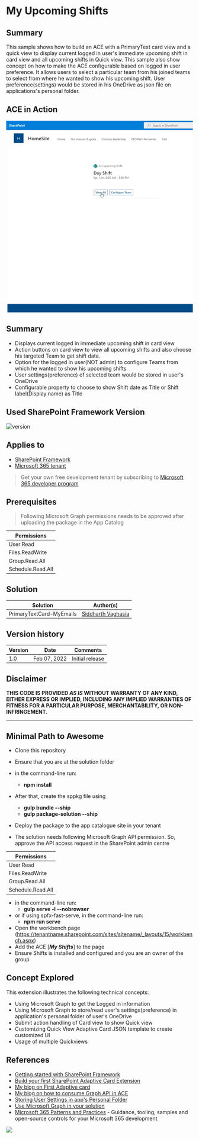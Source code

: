 # My Upcoming Shifts

## Summary

This sample shows how to build an ACE with a PrimaryText card view and a quick view to display current logged in user's immediate upcoming shift in card view and all upcoming shifts in Quick view. This sample also show concept on how to make the ACE configurable based on logged in user preference. It allows users to select a particular team from his joined teams to select from where he wanted to show his upcoming shift.
User preference(settings) would be stored in his OneDrive as json file on applications's personal folder.

## ACE in Action

![webpart in action](./assets/aceinaction.gif)

## Summary

- Displays current logged in immediate upcoming shift in card view
- Action buttons on card view to view all upcoming shifts and also choose his targeted Team to get shift data.
- Option for the logged in user(NOT admin) to configure Teams from which he wanted to show his upcoming shifts
- User settings(preference) of selected team would be stored in user's OneDrive
- Configurable property to choose to show Shift date as Title or Shift label(Display name) as Title

## Used SharePoint Framework Version

![version](https://img.shields.io/badge/version-1.14.0beta4-green.svg)

## Applies to

- [SharePoint Framework](https://aka.ms/spfx)
- [Microsoft 365 tenant](https://docs.microsoft.com/en-us/sharepoint/dev/spfx/set-up-your-developer-tenant)

> Get your own free development tenant by subscribing to [Microsoft 365 developer program](http://aka.ms/o365devprogram)

## Prerequisites

> Following Microsoft Graph permissions needs to be approved after uploading the package in the App Catalog

| Permissions         |
|---------------------|
| User.Read           |
| Files.ReadWrite     |
| Group.Read.All      |
| Schedule.Read.All   |

## Solution

Solution|Author(s)
--------|---------
PrimaryTextCard-MyEmails | [Siddharth Vaghasia](https://twitter.com/siddh_me)

## Version history

Version|Date|Comments
-------|----|--------
1.0|Feb 07, 2022|Initial release

## Disclaimer

**THIS CODE IS PROVIDED *AS IS* WITHOUT WARRANTY OF ANY KIND, EITHER EXPRESS OR IMPLIED, INCLUDING ANY IMPLIED WARRANTIES OF FITNESS FOR A PARTICULAR PURPOSE, MERCHANTABILITY, OR NON-INFRINGEMENT.**

---

## Minimal Path to Awesome

- Clone this repository
- Ensure that you are at the solution folder
- in the command-line run:
  - **npm install**
- After that, create the sppkg file using
  - **gulp bundle --ship**
  - **gulp package-solution --ship**
- Deploy the package to the app catalogue site in your tenant

- The solution needs following Microsoft Graph API permission. So, approve the API access request in the SharePoint admin centre

| Permissions         |
|---------------------|
| User.Read           |
| Files.ReadWrite     |
| Group.Read.All      |
| Schedule.Read.All   |

- in the command-line run:
  - **gulp serve -l --nobrowser**
- or if using spfx-fast-serve, in the command-line run:
  - **npm run serve**
- Open the workbench page (<https://tenantname.sharepoint.com/sites/sitename/_layouts/15/workbench.aspx>)
- Add the ACE [***My Shifts***] to the page
- Ensure Shifts is installed and configured and you are an owner of the group

## Concept Explored

This extension illustrates the following technical concepts:

- Using Microsoft Graph to get the Logged in information
- Using Microsoft Graph to store/read user's settings(preference) in application's personal folder of user's OneDrive
- Submit action handling of Card view to show Quick view
- Customizing Quick View Adaptive Card JSON template to create customized UI
- Usage of multiple Quickviews

## References

- [Getting started with SharePoint Framework](https://docs.microsoft.com/en-us/sharepoint/dev/spfx/set-up-your-developer-tenant)
- [Build your first SharePoint Adaptive Card Extension](https://docs.microsoft.com/en-us/sharepoint/dev/spfx/viva/get-started/build-first-sharepoint-adaptive-card-extension)
- [My blog on First Adaptive card](https://siddharthvaghasia.com/2021/12/29/create-your-first-adaptive-card-extension-with-spfx/)
- [My blog on how to consume Graph API in ACE](https://siddharthvaghasia.com/2022/01/02/how-to-call-and-show-graph-api-data-in-spfx-ace/)
- [Storing User Settings in app's Personal Folder](https://blog.mastykarz.nl/easiest-store-user-settings-microsoft-365-app/)
- [Use Microsoft Graph in your solution](https://docs.microsoft.com/en-us/sharepoint/dev/spfx/web-parts/get-started/using-microsoft-graph-apis)
- [Microsoft 365 Patterns and Practices](https://aka.ms/m365pnp) - Guidance, tooling, samples and open-source controls for your Microsoft 365 development

<img src="https://pnptelemetry.azurewebsites.net/sp-dev-fx-aces/samples/PrimaryTextCard-MyShifts" />
